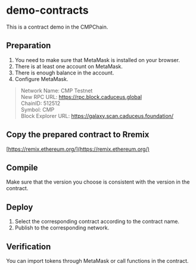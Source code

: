 # demo-contracts
This is a contract demo in the CMPChain.

## Preparation

1. You need to make sure that MetaMask is installed on your browser.
2. There is at least one account on MetaMask.
3. There is enough balance in the account.
4. Configure MetaMask.
>Network Name:  CMP Testnet  
New RPC URL: https://rpc.block.caduceus.global  
ChainID: 512512  
Symbol: CMP  
Block Explorer URL: https://galaxy.scan.caduceus.foundation/



## Copy the prepared contract to Rremix  

[https://remix.ethereum.org/](https://remix.ethereum.org/)


## Compile
Make sure that the version you choose is consistent with the version in the contract.



## Deploy
1. Select the corresponding contract according to the contract name.
2. Publish to the corresponding network.


## Verification
You can import tokens through MetaMask  or call functions in the contract.

